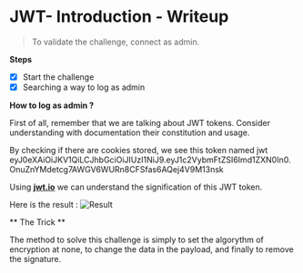 # JWT- Introduction - Writeup

> To validate the challenge, connect as admin.

**Steps**
- [x] Start the challenge
- [x] Searching a way to log as admin

**How to log as admin ?**


First of all, remember that we are talking about JWT tokens.
Consider understanding with documentation their constitution and usage.

By checking if there are cookies stored, we see this token named jwt
eyJ0eXAiOiJKV1QiLCJhbGciOiJIUzI1NiJ9.eyJ1c2VybmFtZSI6Imd1ZXN0In0.OnuZnYMdetcg7AWGV6WURn8CFSfas6AQej4V9M13nsk

Using [**jwt.io**](https://jwt.io/) we can understand the signification of this JWT token.

Here is the result : 
![Result](https://imgur.com/ZGHDZ8Z)

** The Trick **

The method to solve this challenge is simply to set the algorythm of encryption at none, to change the data in the payload, and finally to remove the signature.


